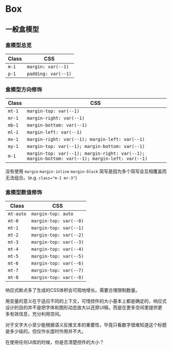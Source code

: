 # Box

## 一般盒模型

### 盒模型总览

| Class | CSS                 |
| ----- | ------------------- |
| `m-1` | `margin: var(--1)`  |
| `p-1` | `padding: var(--1)` |

### 盒模型方向修饰

| Class  | CSS                                            |
| ------ | ---------------------------------------------- |
| `mt-1` | `margin-top: var(--1)`                         |
| `mr-1` | `margin-right: var(--1)`                       |
| `mb-1` | `margin-bottom: var(--1)`                      |
| `ml-1` | `margin-left: var(--1)`                        |
| `mx-1` | `margin-right: var(--1); margin-left: var(--1)` |
| `my-1` | `margin-top: var(--1); margin-bottom: var(--1)` |
| `m-1` | `margin-top: var(--1); margin-right: var(--1); margin-bottom: var(--1); margin-left: var(--1)`                         |

没有使用 `margin` `margin-inline` `margin-block` 简写是因为多个简写会互相覆盖而无法组合。(e.g. `class="m-1 mr-3"`)

### 盒模型数值修饰

| Class     | CSS                    |
| --------- | ---------------------- |
| `mt-auto` | `margin-top: auto`     |
| `mt-0`    | `margin-top: var(--0)` |
| `mt-1`    | `margin-top: var(--1)` |
| `mt-2`    | `margin-top: var(--2)` |
| `mt-3`    | `margin-top: var(--3)` |
| `mt-4`    | `margin-top: var(--4)` |
| `mt-5`    | `margin-top: var(--5)` |
| `mt-6`    | `margin-top: var(--6)` |
| `mt-7`    | `margin-top: var(--7)` |
| `mt-8`    | `margin-top: var(--8)` |

响应式断点多了生成的CSS体积会可观地增长。需要合理限制数量。

用变量的意义在于适应不同的上下文，可惜控件的大小基本上都是确定的，响应式设计的目的并不是把字体和图形动态放大以还原UI稿，而是在更多空间里提供更多有效信息，充分利用空间。

对于文字大小至少能根据语义反推文本的重要性，毕竟只看数字很难知道这个标题是多少级的。但仅作长度时作用并不大。

在使用任何UI库的时候，你是否清楚控件的大小？
